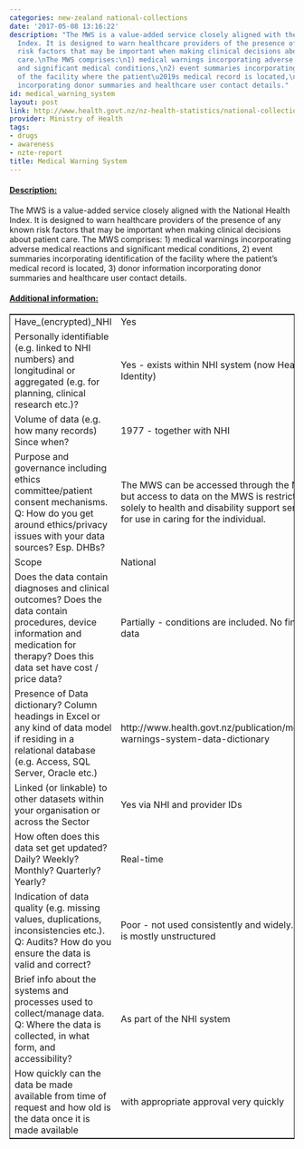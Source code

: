 ```yaml
---
categories: new-zealand national-collections
date: '2017-05-08 13:16:22'
description: "The MWS is a value-added service closely aligned with the National Health
  Index. It is designed to warn healthcare providers of the presence of any known
  risk factors that may be important when making clinical decisions about patient
  care.\nThe MWS comprises:\n1) medical warnings incorporating adverse medical reactions
  and significant medical conditions,\n2) event summaries incorporating identification
  of the facility where the patient\u2019s medical record is located,\n3) donor information
  incorporating donor summaries and healthcare user contact details."
id: medical_warning_system
layout: post
link: http://www.health.govt.nz/nz-health-statistics/national-collections-and-surveys/collections/medical-warning-system
provider: Ministry of Health
tags:
- drugs
- awareness
- nzte-report
title: Medical Warning System
---
```



 <h4> <u>Description:</u> </h4>
The MWS is a value-added service closely aligned with the National Health Index. It is designed to warn healthcare providers of the presence of any known risk factors that may be important when making clinical decisions about patient care.
The MWS comprises:
1) medical warnings incorporating adverse medical reactions and significant medical conditions,
2) event summaries incorporating identification of the facility where the patient’s medical record is located,
3) donor information incorporating donor summaries and healthcare user contact details.
 <h4> <u>Additional information:</u> </h4>
 <table style="border: 1px solid">
 <tr> <td width="40%">Have_(encrypted)_NHI</td> <td>Yes</td> </tr>
 <tr> <td width="40%">Personally identifiable (e.g. linked to NHI numbers) and longitudinal or aggregated (e.g. for planning, clinical research etc.)?</td> <td>Yes - exists within NHI system (now Health Identity)</td> </tr>
 <tr> <td width="40%">Volume of data (e.g. how many records)
Since when?</td> <td>1977 - together with NHI</td> </tr>
 <tr> <td width="40%">Purpose and governance including ethics committee/patient consent mechanisms. Q: How do you get around ethics/privacy issues with your data sources? Esp. DHBs?</td> <td>The MWS can be accessed through the NHI, but access to data on the MWS is restricted solely to health and disability support services for use in caring for the individual. </td> </tr>
 <tr> <td width="40%">Scope</td> <td>National</td> </tr>
 <tr> <td width="40%">Does the data contain diagnoses and clinical outcomes?
Does the data contain procedures, device information and medication for therapy?
Does this data set have cost / price data?</td> <td>Partially - conditions are included. No financial data</td> </tr>
 <tr> <td width="40%">Presence of Data dictionary? Column headings in Excel or any kind of data model if residing in a relational database (e.g. Access, SQL Server, Oracle etc.) </td> <td>http://www.health.govt.nz/publication/medical-warnings-system-data-dictionary</td> </tr>
 <tr> <td width="40%">Linked (or linkable) to other datasets within your organisation or across the Sector</td> <td>Yes via NHI and provider IDs</td> </tr>
 <tr> <td width="40%">How often does this data set get updated? Daily? Weekly? Monthly? Quarterly? Yearly?</td> <td>Real-time</td> </tr>
 <tr> <td width="40%">Indication of data quality (e.g. missing values, duplications, inconsistencies etc.). Q: Audits? How do you ensure the data is valid and correct?</td> <td>Poor - not used consistently and widely. Data is mostly unstructured</td> </tr>
 <tr> <td width="40%">Brief info about the systems and processes used to collect/manage data. Q: Where the data is collected, in what form, and accessibility?</td> <td>As part of the NHI system</td> </tr>
 <tr> <td width="40%">How quickly can the data be made available from time of request and how old is the data once it is made available</td> <td>with appropriate approval very quickly</td> </tr>
 </table>